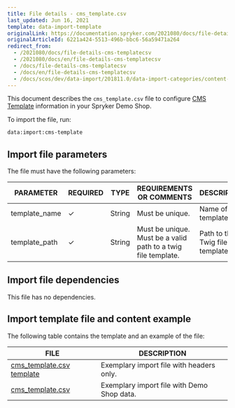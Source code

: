 ```yaml
---
title: File details - cms_template.csv
last_updated: Jun 16, 2021
template: data-import-template
originalLink: https://documentation.spryker.com/2021080/docs/file-details-cms-templatecsv
originalArticleId: 6221a424-5513-496b-bbc6-56a59471a264
redirect_from:
  - /2021080/docs/file-details-cms-templatecsv
  - /2021080/docs/en/file-details-cms-templatecsv
  - /docs/file-details-cms-templatecsv
  - /docs/en/file-details-cms-templatecsv
  - /docs/scos/dev/data-import/201811.0/data-import-categories/content-management/file-details-cms-template.csv.html
---
```


This document describes the `cms_template.csv` file to configure [CMS Template](/docs/scos/dev/tutorials-and-howtos/howtos/feature-howtos/cms/howto-create-cms-templates.html#cms-page-template) information in your Spryker Demo Shop.

To import the file, run:

```bash
data:import:cms-template
```

## Import file parameters

The file must have the following parameters:

| PARAMETER | REQUIRED | TYPE | REQUIREMENTS OR COMMENTS | DESCRIPTION |
| --- | --- | --- | --- | --- |
| template_name | &check; | String | Must be unique. | Name of the template. |
| template_path | &check; | String | Must be unique. Must be a valid path to a twig file template. | Path to the Twig file template. |

## Import file dependencies

This file has no dependencies.

## Import template file and content example

The following table contains the template and an example of the file:

| FILE | DESCRIPTION |
| --- | --- |
| [cms_template.csv template](https://spryker.s3.eu-central-1.amazonaws.com/docs/Developer+Guide/Back-End/Data+Manipulation/Data+Ingestion/Data+Import/Data+Import+Categories/Content+Management/Template+cms_template.csv) | Exemplary import file with headers only. |
| [cms_template.csv](https://spryker.s3.eu-central-1.amazonaws.com/docs/Developer+Guide/Back-End/Data+Manipulation/Data+Ingestion/Data+Import/Data+Import+Categories/Content+Management/cms_template.csv) | Exemplary import file with Demo Shop data. |
